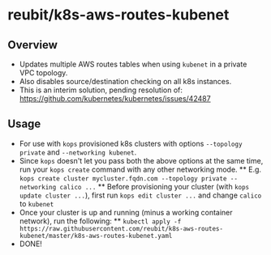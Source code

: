 # reubit/k8s-aws-routes-kubenet

## Overview

* Updates multiple AWS routes tables when using `kubenet` in a private VPC topology.
* Also disables source/destination checking on all k8s instances.
* This is an interim solution, pending resolution of: https://github.com/kubernetes/kubernetes/issues/42487

## Usage

* For use with `kops` provisioned k8s clusters with options `--topology private` and `--networking kubenet`.
* Since `kops` doesn't let you pass both the above options at the same time, run your `kops create` command with any other networking mode.
** E.g. `kops create cluster mycluster.fqdn.com --topology private --networking calico ...`
** Before provisioning your cluster (with `kops update cluster ...`), first run `kops edit cluster ...` and change `calico` to `kubenet`
* Once your cluster is up and running (minus a working container network), run the following:
** `kubectl apply -f https://raw.githubusercontent.com/reubit/k8s-aws-routes-kubenet/master/k8s-aws-routes-kubenet.yaml`
* DONE!